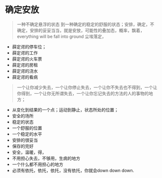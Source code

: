 # 确定安放



> 一种不确定悬浮的状态 到一种确定的稳定的舒服的状态；安排，确定，不确定，安排的妥妥当当，就是安放，可能性的叠加态，概率，飘着，everything will be fall into ground 尘埃落定，

* 薛定谔的停车位；
* 薛定谔的工作
* 薛定谔的火车票
* 薛定谔的房租
* 薛定谔的浇水
* 薛定谔的看病

> 一个让你减少失去，一个让你停止失去，一个让你不失去也不得到，一个让你得到，一个让你无所谓失去，一个让你忘记失去的方法的人的事物的地方；

* 从变化到结果的一个点；运动到静止，状态所处的位置；
* 安全的场所
* 稳定的状态
* 一个舒服的位置
* 一个稳定的水平
* 安排的很妥当
* 保存的完好
* 安全，温暖，得，
* 不用担心失去，不够用，生病的地方
* 一个什么都不用担心的地方
* 必须有依托，依托，依托，没有依托，你就会down down down.

